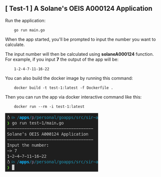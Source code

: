 ## [ Test-1 ] A Solane's OEIS A000124 Application
Run the application: 
```
    go run main.go
```
When the app started, you'll be prompted to input the number you want to calculate.

The input number will then be calculated using **solaneA000124** function. For example, if you input **7** the output of the app will be:
```
    1-2-4-7-11-16-22
```

You can also build the docker image by running this command:
```
    docker build -t test-1:latest -f Dockerfile .
```

Then you can run the app via docker interactive command like this:
```
    docker run --rm -i test-1:latest
``` 
<p align="left">
    <img src="../assets/test-1_sc.png" alt="swagger">
</p>